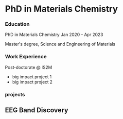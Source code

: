 # PhD in Materials Chemistry

### Education
PhD in Materials Chemistry
Jan 2020 - Apr 2023

Master's degree, Science and Engineering of Materials

### Work Experience
Post-doctorate @ IS2M
- big impact project 1
- big impact project 2

### projects
EEG Band Discovery
-
